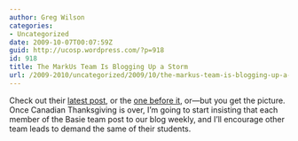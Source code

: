 ```yaml
---
author: Greg Wilson
categories:
- Uncategorized
date: 2009-10-07T00:07:59Z
guid: http://ucosp.wordpress.com/?p=918
id: 918
title: The MarkUs Team Is Blogging Up a Storm
url: /2009-2010/uncategorized/2009/10/the-markus-team-is-blogging-up-a-storm/
---
```


Check out their [latest post](http://blog.markusproject.org/?p=488), or the [one before it](http://blog.markusproject.org/?p=475), or&#8212;but you get the picture. Once Canadian Thanksgiving is over, I&#8217;m going to start insisting that each member of the Basie team post to our blog weekly, and I&#8217;ll encourage other team leads to demand the same of their students.